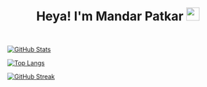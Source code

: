 <h1 align="center">Heya! I'm Mandar Patkar <img src= "https://media.tenor.com/images/2adfe94e69139f3e22623b61d375a7a7/tenor.gif" width= "30" height= "30"></h1>

<br>

[![GitHub Stats](https://github-readme-stats.vercel.app/api?username=itspatkar&show_icons=true&theme=merko)](https://github.com/itspatkar/)

[![Top Langs](https://github-readme-stats.vercel.app/api/top-langs/?username=itspatkar&show_icons=true&theme=merko&layout=compact)](https://github.com/itspatkar/)

[![GitHub Streak](https://github-readme-streak-stats.herokuapp.com?user=itspatkar&theme=merko&date_format=M%20j%5B%2C%20Y%5D)](https://git.io/streak-stats)
